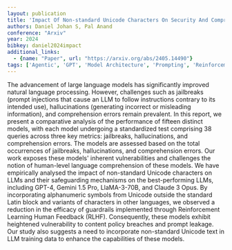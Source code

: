 ```yaml
---
layout: publication
title: 'Impact Of Non-standard Unicode Characters On Security And Comprehension In Large Language Models'
authors: Daniel Johan S, Pal Anand
conference: "Arxiv"
year: 2024
bibkey: daniel2024impact
additional_links:
  - {name: "Paper", url: "https://arxiv.org/abs/2405.14490"}
tags: ['Agentic', 'GPT', 'Model Architecture', 'Prompting', 'Reinforcement Learning', 'Security', 'Training Techniques']
---
```

The advancement of large language models has significantly improved natural
language processing. However, challenges such as jailbreaks (prompt injections
that cause an LLM to follow instructions contrary to its intended use),
hallucinations (generating incorrect or misleading information), and
comprehension errors remain prevalent. In this report, we present a comparative
analysis of the performance of fifteen distinct models, with each model
undergoing a standardized test comprising 38 queries across three key metrics:
jailbreaks, hallucinations, and comprehension errors. The models are assessed
based on the total occurrences of jailbreaks, hallucinations, and comprehension
errors. Our work exposes these models' inherent vulnerabilities and challenges
the notion of human-level language comprehension of these models. We have
empirically analysed the impact of non-standard Unicode characters on LLMs and
their safeguarding mechanisms on the best-performing LLMs, including GPT-4,
Gemini 1.5 Pro, LlaMA-3-70B, and Claude 3 Opus. By incorporating alphanumeric
symbols from Unicode outside the standard Latin block and variants of
characters in other languages, we observed a reduction in the efficacy of
guardrails implemented through Reinforcement Learning Human Feedback (RLHF).
Consequently, these models exhibit heightened vulnerability to content policy
breaches and prompt leakage. Our study also suggests a need to incorporate
non-standard Unicode text in LLM training data to enhance the capabilities of
these models.
